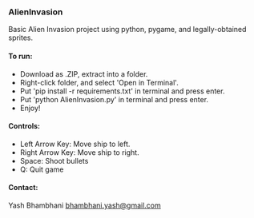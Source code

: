 ### AlienInvasion
Basic Alien Invasion project using python, pygame, and legally-obtained sprites.

#### To run:
- Download as .ZIP, extract into a folder.
- Right-click folder, and select 'Open in Terminal'.
- Put 'pip install -r requirements.txt' in terminal and press enter.
- Put 'python AlienInvasion.py' in terminal and press enter.
- Enjoy!

#### Controls:
- Left Arrow Key: Move ship to left.
- Right Arrow Key: Move ship to right.
- Space: Shoot bullets
- Q: Quit game

#### Contact:
Yash Bhambhani
bhambhani.yash@gmail.com
